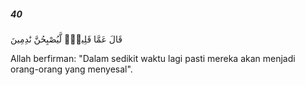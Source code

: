 ##### 40

<span class="ayah">قَالَ عَمَّا قَلِيلٍۢ لَّيُصْبِحُنَّ نَٰدِمِينَ</span>

<span class="ayah_translation">Allah berfirman: "Dalam sedikit waktu lagi pasti mereka akan menjadi orang-orang yang menyesal".</span>
